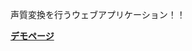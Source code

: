 <h>声質変換を行うウェブアプリケーション！！</h>

<div align="left">
    <a href="https://halu0507.github.io/VoiceConversionWebApplication/demo/html/post"><strong>デモページ</strong></a>
</div>